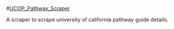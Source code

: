 #[UCOP_Pathway_Scraper](https://pathwaysguide.universityofcalifornia.edu/college-pathways/0/0)

A scraper to scrape university of california pathway guide details.